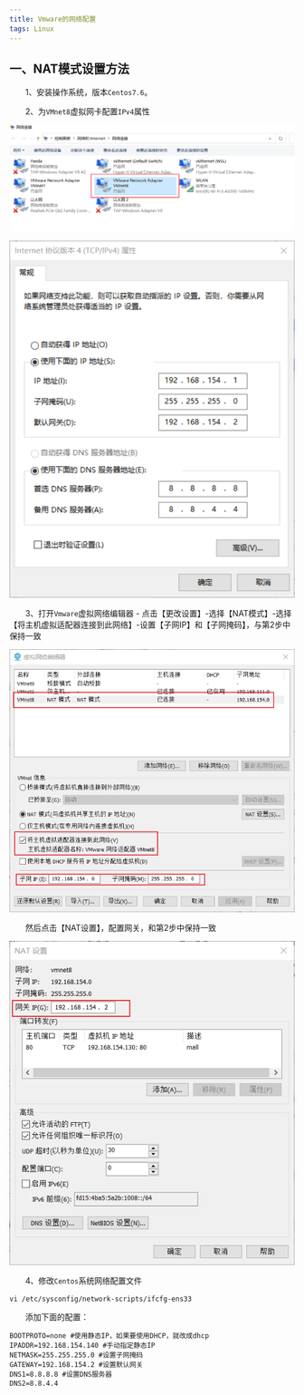 ```yaml
---
title: Vmware的网络配置
tags: Linux
---
```


## 一、NAT模式设置方法

　　1、安装操作系统，版本`Centos7.6`。

　　2、为`VMnet8`虚拟网卡配置`IPv4`属性

![为Vmnet8虚拟网卡配置属性1](/assets/img/linux/为Vmnet8虚拟网卡配置属性1.png)

![为Vmnet8虚拟网卡配置属性2](/assets/img/linux/为Vmnet8虚拟网卡配置属性2.png)

　　3、打开`Vmware`虚拟网络编辑器 - 点击【更改设置】-选择【NAT模式】-选择【将主机虚拟适配器连接到此网络】-设置【子网IP】和【子网掩码】，与第2步中保持一致

![配置虚拟网络编辑器1](/assets/img/linux/配置虚拟网络编辑器1.png)

　　然后点击【NAT设置】，配置网关，和第2步中保持一致

![配置虚拟网络编辑器2](/assets/img/linux/配置虚拟网络编辑器2.png)

　　4、修改`Centos`系统网络配置文件

```shell
vi /etc/sysconfig/network-scripts/ifcfg-ens33
```

　　添加下面的配置：

```shell
BOOTPROTO=none #使用静态IP，如果要使用DHCP，就改成dhcp
IPADDR=192.168.154.140 #手动指定静态IP
NETMASK=255.255.255.0 #设置子网掩码
GATEWAY=192.168.154.2 #设置默认网关
DNS1=8.8.8.8 #设置DNS服务器
DNS2=8.8.4.4
```

